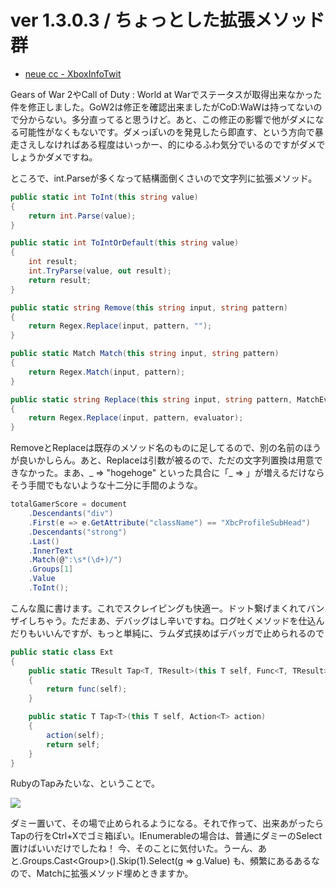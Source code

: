 # ver 1.3.0.3 / ちょっとした拡張メソッド群

* [neue cc - XboxInfoTwit](http://neue.cc/software/xboxinfotwit)

Gears of War 2やCall of Duty : World at Warでステータスが取得出来なかった件を修正しました。GoW2は修正を確認出来ましたがCoD:WaWは持ってないので分からない。多分直ってると思うけど。あと、この修正の影響で他がダメになる可能性がなくもないです。ダメっぽいのを発見したら即直す、という方向で暴走さえしなければある程度はいっかー、的にゆるふわ気分でいるのですがダメでしょうかダメですね。

ところで、int.Parseが多くなって結構面倒くさいので文字列に拡張メソッド。

```csharp
public static int ToInt(this string value)
{
    return int.Parse(value);
}

public static int ToIntOrDefault(this string value)
{
    int result;
    int.TryParse(value, out result);
    return result;
}

public static string Remove(this string input, string pattern)
{
    return Regex.Replace(input, pattern, "");
}

public static Match Match(this string input, string pattern)
{
    return Regex.Match(input, pattern);
}

public static string Replace(this string input, string pattern, MatchEvaluator evaluator)
{
    return Regex.Replace(input, pattern, evaluator);
}
```

RemoveとReplaceは既存のメソッド名のものに足してるので、別の名前のほうが良いかしらん。あと、Replaceは引数が被るので、ただの文字列置換は用意できなかった。まあ、_ => "hogehoge" といった具合に「_ => 」が増えるだけならそう手間でもないような十二分に手間のような。

```csharp
totalGamerScore = document
    .Descendants("div")
    .First(e => e.GetAttribute("className") == "XbcProfileSubHead")
    .Descendants("strong")
    .Last()
    .InnerText
    .Match(@":\s*(\d+)/")
    .Groups[1]
    .Value
    .ToInt();
```

こんな風に書けます。これでスクレイピングも快適ー。ドット繋げまくれてバンザイしちゃう。ただまあ、デバッグはし辛いですね。ログ吐くメソッドを仕込んだりもいいんですが、もっと単純に、ラムダ式挟めばデバッガで止められるので

```csharp
public static class Ext
{
    public static TResult Tap<T, TResult>(this T self, Func<T, TResult> func)
    {
        return func(self);
    }

    public static T Tap<T>(this T self, Action<T> action)
    {
        action(self);
        return self;
    }
}
```

RubyのTapみたいな、ということで。

<p class="noindent">
	<img src="http://neue.cc/wp-content/uploads/image/tap.jpg">
</p>

ダミー置いて、その場で止められるようになる。それで作って、出来あがったらTapの行をCtrl+Xでゴミ箱ぽい。IEnumerableの場合は、普通にダミーのSelect置けばいいだけでしたね！ 今、そのことに気付いた。うーん、あと.Groups.Cast&lt;Group>().Skip(1).Select(g => g.Value) も、頻繁にあるあるなので、Matchに拡張メソッド埋めときますか。